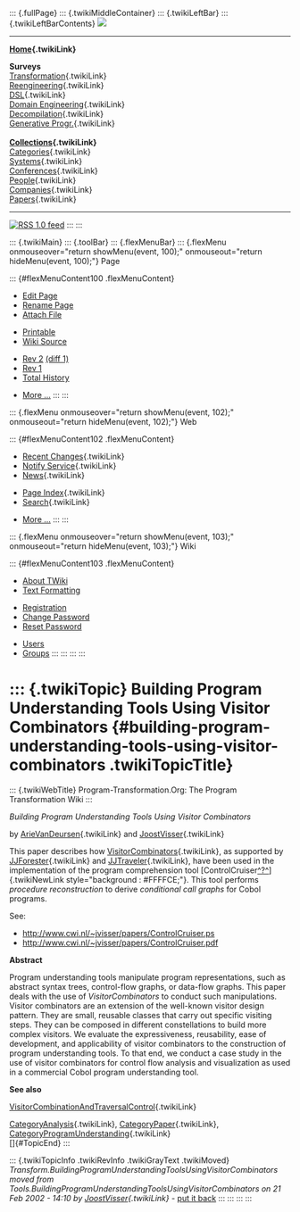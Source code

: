 ::: {.fullPage}
::: {.twikiMiddleContainer}
::: {.twikiLeftBar}
::: {.twikiLeftBarContents}
![](../pub/transformation.gif)

------------------------------------------------------------------------

**[Home](WebHome){.twikiLink}**

**Surveys**\
[Transformation](ProgramTransformation){.twikiLink}\
[Reengineering](ReengineeringWiki){.twikiLink}\
[DSL](DomainSpecificLanguages){.twikiLink}\
[Domain Engineering](DomainEngineering){.twikiLink}\
[Decompilation](DeCompilation){.twikiLink}\
[Generative Progr.](GenerativeProgrammingWiki){.twikiLink}\
\
**[Collections](CategoryCollection){.twikiLink}**\
[Categories](CategoryCategory){.twikiLink}\
[Systems](TransformationSystems){.twikiLink}\
[Conferences](TransformationConferences){.twikiLink}\
[People](TransformationPeople){.twikiLink}\
[Companies](TransformationCompanies){.twikiLink}\
[Papers](CategoryPaper){.twikiLink}

------------------------------------------------------------------------

[![](../pub/rss.gif "RSS 1.0 feed")](WebRss@skin=rss)
:::
:::

::: {.twikiMain}
::: {.toolBar}
::: {.flexMenuBar}
::: {.flexMenu onmouseover="return showMenu(event, 100);" onmouseout="return hideMenu(event, 100);"}
Page

::: {#flexMenuContent100 .flexMenuContent}
-   [Edit
    Page](http://www.program-transformation.org/edit/Transform/BuildingProgramUnderstandingToolsUsingVisitorCombinators?t=1536826399)
-   [Rename
    Page](http://www.program-transformation.org/rename/Transform/BuildingProgramUnderstandingToolsUsingVisitorCombinators)
-   [Attach
    File](http://www.program-transformation.org/attach/Transform/BuildingProgramUnderstandingToolsUsingVisitorCombinators)

<!-- -->

-   [Printable](http://www.program-transformation.org/view/Transform/BuildingProgramUnderstandingToolsUsingVisitorCombinators?skin=print.pattern)
-   [Wiki
    Source](http://www.program-transformation.org/view/Transform/BuildingProgramUnderstandingToolsUsingVisitorCombinators?skin=text&raw=on&contenttype=text/plain)

<!-- -->

-   [Rev
    2](http://www.program-transformation.org/view/Transform/BuildingProgramUnderstandingToolsUsingVisitorCombinators?rev=1.2)
    [(diff 1)](http://www.program-transformation.org/rdiff/Transform/BuildingProgramUnderstandingToolsUsingVisitorCombinators?rev1=1.2&rev2=1.1)
-   [Rev
    1](http://www.program-transformation.org/view/Transform/BuildingProgramUnderstandingToolsUsingVisitorCombinators?rev=1.1)
-   [Total
    History](http://www.program-transformation.org/rdiff/Transform/BuildingProgramUnderstandingToolsUsingVisitorCombinators)

<!-- -->

-   [More
    \...](http://www.program-transformation.org/oops/Transform/BuildingProgramUnderstandingToolsUsingVisitorCombinators?template=oopsmore&param1=1.2&param2=1.2)
:::
:::

::: {.flexMenu onmouseover="return showMenu(event, 102);" onmouseout="return hideMenu(event, 102);"}
Web

::: {#flexMenuContent102 .flexMenuContent}
-   [Recent Changes](WebChanges){.twikiLink}
-   [Notify Service](WebNotify){.twikiLink}
-   [News](WebNews){.twikiLink}

<!-- -->

-   [Page Index](WebIndex){.twikiLink}
-   [Search](WebSearch){.twikiLink}

<!-- -->

-   [More
    \...](http://www.program-transformation.org/oops/Transform/BuildingProgramUnderstandingToolsUsingVisitorCombinators?template=oopsmore&param1=1.2&param2=1.2)
:::
:::

::: {.flexMenu onmouseover="return showMenu(event, 103);" onmouseout="return hideMenu(event, 103);"}
Wiki

::: {#flexMenuContent103 .flexMenuContent}
-   [About
    TWiki](http://www.program-transformation.org/view/TWiki/WebHome)
-   [Text
    Formatting](http://www.program-transformation.org/view/TWiki/TextFormattingRules)

<!-- -->

-   [Registration](http://www.program-transformation.org/view/TWiki/TWikiRegistration)
-   [Change
    Password](http://www.program-transformation.org/view/TWiki/ChangePassword)
-   [Reset
    Password](http://www.program-transformation.org/view/TWiki/ResetPassword)

<!-- -->

-   [Users](http://www.program-transformation.org/view/Main/TWikiUsers)
-   [Groups](http://www.program-transformation.org/view/Main/TWikiGroups)
:::
:::
:::
:::

::: {.twikiTopic}
Building Program Understanding Tools Using Visitor Combinators {#building-program-understanding-tools-using-visitor-combinators .twikiTopicTitle}
==============================================================

::: {.twikiWebTitle}
Program-Transformation.Org: The Program Transformation Wiki
:::

*Building Program Understanding Tools Using Visitor Combinators*

by [ArieVanDeursen](ArieVanDeursen){.twikiLink} and
[JoostVisser](JoostVisser){.twikiLink}

This paper describes how
[VisitorCombinators](VisitorCombinators){.twikiLink}, as supported by
[JJForester](../Tools/JJForester){.twikiLink} and
[JJTraveler](../Tools/JJTraveler){.twikiLink}, have been used in the
implementation of the program comprehension tool
[ControlCruiser[^?^](http://www.program-transformation.org/edit/Tools/ControlCruiser?topicparent=Transform.BuildingProgramUnderstandingToolsUsingVisitorCombinators)]{.twikiNewLink
style="background : #FFFFCE;"}. This tool performs *procedure
reconstruction* to derive *conditional call graphs* for Cobol programs.

See:

-   <http://www.cwi.nl/~jvisser/papers/ControlCruiser.ps>
-   <http://www.cwi.nl/~jvisser/papers/ControlCruiser.pdf>

**Abstract**

Program understanding tools manipulate program representations, such as
abstract syntax trees, control-flow graphs, or data-flow graphs. This
paper deals with the use of *VisitorCombinators* to conduct such
manipulations. Visitor combinators are an extension of the well-known
visitor design pattern. They are small, reusable classes that carry out
specific visiting steps. They can be composed in different
constellations to build more complex visitors. We evaluate the
expressiveness, reusability, ease of development, and applicability of
visitor combinators to the construction of program understanding tools.
To that end, we conduct a case study in the use of visitor combinators
for control flow analysis and visualization as used in a commercial
Cobol program understanding tool.

**See also**

[VisitorCombinationAndTraversalControl](VisitorCombinationAndTraversalControl){.twikiLink}

[CategoryAnalysis](CategoryAnalysis){.twikiLink},
[CategoryPaper](CategoryPaper){.twikiLink},
[CategoryProgramUnderstanding](CategoryProgramUnderstanding){.twikiLink}\
[]{#TopicEnd}
:::

::: {.twikiTopicInfo .twikiRevInfo .twikiGrayText .twikiMoved}
*Transform.BuildingProgramUnderstandingToolsUsingVisitorCombinators
moved from
Tools.BuildingProgramUnderstandingToolsUsingVisitorCombinators on 21 Feb
2002 - 14:10 by [JoostVisser](../Main/JoostVisser){.twikiLink}* - [put
it
back](http://www.program-transformation.org/rename/Transform/BuildingProgramUnderstandingToolsUsingVisitorCombinators?newweb=Tools&newtopic=BuildingProgramUnderstandingToolsUsingVisitorCombinators&confirm=on "Click to move topic back to previous location, with option to change references.")
:::
:::
:::
:::
